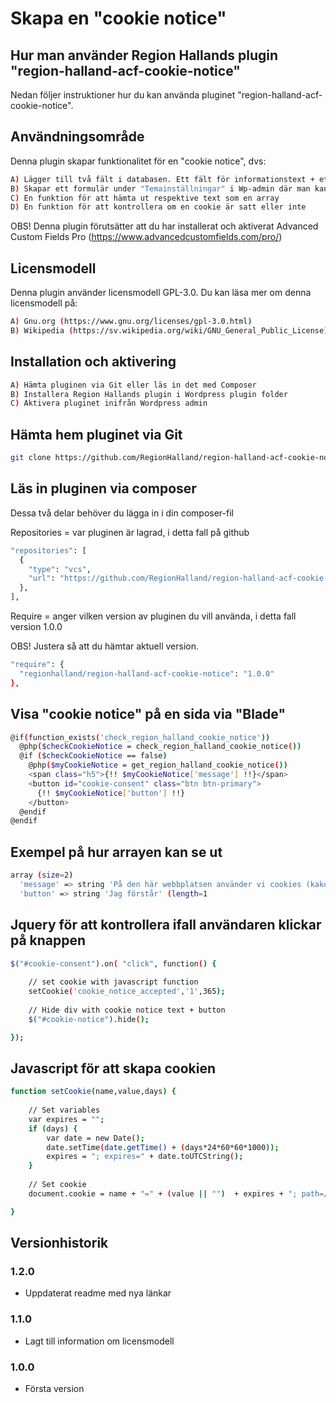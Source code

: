 # Skapa en "cookie notice"

## Hur man använder Region Hallands plugin "region-halland-acf-cookie-notice"

Nedan följer instruktioner hur du kan använda pluginet "region-halland-acf-cookie-notice".


## Användningsområde

Denna plugin skapar funktionalitet för en "cookie notice", dvs:

```sh
A) Lägger till två fält i databasen. Ett fält för informationstext + ett fält för knapptext
B) Skapar ett formulär under "Temainställningar" i Wp-admin där man kan editera texterna
C) En funktion för att hämta ut respektive text som en array
D) En funktion för att kontrollera om en cookie är satt eller inte
```

OBS! Denna plugin förutsätter att du har installerat och aktiverat Advanced Custom Fields Pro (https://www.advancedcustomfields.com/pro/)


## Licensmodell

Denna plugin använder licensmodell GPL-3.0. Du kan läsa mer om denna licensmodell på:
```sh
A) Gnu.org (https://www.gnu.org/licenses/gpl-3.0.html)
B) Wikipedia (https://sv.wikipedia.org/wiki/GNU_General_Public_License)
```


## Installation och aktivering

```sh
A) Hämta pluginen via Git eller läs in det med Composer
B) Installera Region Hallands plugin i Wordpress plugin folder
C) Aktivera pluginet inifrån Wordpress admin
```


## Hämta hem pluginet via Git

```sh
git clone https://github.com/RegionHalland/region-halland-acf-cookie-notice.git
```


## Läs in pluginen via composer

Dessa två delar behöver du lägga in i din composer-fil

Repositories = var pluginen är lagrad, i detta fall på github

```sh
"repositories": [
  {
    "type": "vcs",
    "url": "https://github.com/RegionHalland/region-halland-acf-cookie-notice.git"
  },
],
```
Require = anger vilken version av pluginen du vill använda, i detta fall version 1.0.0

OBS! Justera så att du hämtar aktuell version.

```sh
"require": {
  "regionhalland/region-halland-acf-cookie-notice": "1.0.0"
},
```


## Visa "cookie notice" på en sida via "Blade"

```sh
@if(function_exists('check_region_halland_cookie_notice'))
  @php($checkCookieNotice = check_region_halland_cookie_notice())
  @if ($checkCookieNotice == false)
    @php($myCookieNotice = get_region_halland_cookie_notice())  
    <span class="h5">{!! $myCookieNotice['message'] !!}</span>
    <button id="cookie-consent" class="btn btn-primary">
      {!! $myCookieNotice['button'] !!}
    </button>
  @endif
@endif
```


## Exempel på hur arrayen kan se ut

```sh
array (size=2)
  'message' => string 'På den här webbplatsen använder vi cookies (kakor) för att webbplatsen ska fungera på ett bra sätt för dig. Genom att klicka vidare eller på ”Jag förstår” godkänner du att vi använder cookies.' (length=208)
  'button' => string 'Jag förstår' (length=1
```


## Jquery för att kontrollera ifall användaren klickar på knappen

```sh
$("#cookie-consent").on( "click", function() {
    
    // set cookie with javascript function
    setCookie('cookie_notice_accepted','1',365);
    
    // Hide div with cookie notice text + button
    $("#cookie-notice").hide();

});
```


## Javascript för att skapa cookien

```sh
function setCookie(name,value,days) {
    
    // Set variables
    var expires = "";
    if (days) {
        var date = new Date();
        date.setTime(date.getTime() + (days*24*60*60*1000));
        expires = "; expires=" + date.toUTCString();
    }
    
    // Set cookie
    document.cookie = name + "=" + (value || "")  + expires + "; path=/";

}
```


## Versionhistorik

### 1.2.0
- Uppdaterat readme med nya länkar

### 1.1.0
- Lagt till information om licensmodell

### 1.0.0
- Första version
